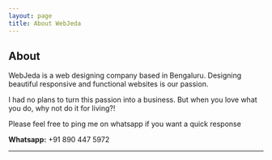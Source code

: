 ```yaml
---
layout: page
title: About WebJeda
---
```

## About

WebJeda is a web designing company based in Bengaluru. Designing beautiful responsive and functional websites is our passion. 

I had no plans to turn this passion into a business. But when you love what you do, why not do it for living?!




Please feel free to ping me on whatsapp if you want a quick response

**Whatsapp:** +91 890 447 5972

---